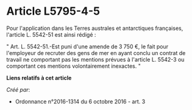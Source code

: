 # Article L5795-4-5

Pour l'application dans les Terres australes et antarctiques françaises, l'article L. 5542-51 est ainsi rédigé : 

" Art. L. 5542-51.-Est puni d'une amende de 3 750 €, le fait pour l'employeur de recruter des gens de mer en ayant conclu un
contrat de travail ne comportant pas les mentions prévues à l'article L. 5542-3 ou comportant ces mentions volontairement
inexactes. "

**Liens relatifs à cet article**

_Créé par_:

  - Ordonnance n°2016-1314 du 6 octobre 2016 - art. 3
